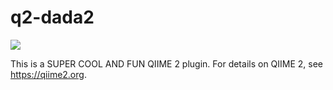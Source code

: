 # q2-dada2

![](https://github.com/qiime2/q2-dada2/workflows/ci/badge.svg)

This is a SUPER COOL AND FUN QIIME 2 plugin. For details on QIIME 2, see https://qiime2.org.
